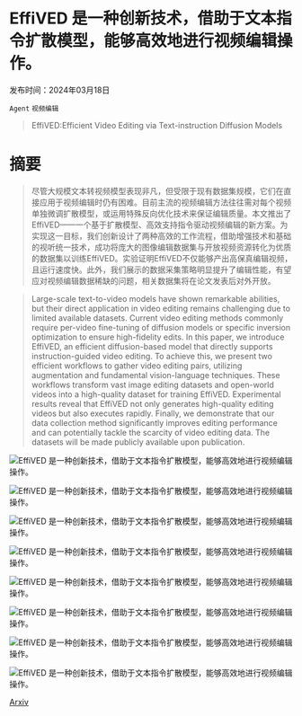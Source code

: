 # EffiVED 是一种创新技术，借助于文本指令扩散模型，能够高效地进行视频编辑操作。

发布时间：2024年03月18日

`Agent` `视频编辑`

> EffiVED:Efficient Video Editing via Text-instruction Diffusion Models

# 摘要

> 尽管大规模文本转视频模型表现非凡，但受限于现有数据集规模，它们在直接应用于视频编辑时仍有困难。目前主流的视频编辑方法往往需对每个视频单独微调扩散模型，或运用特殊反向优化技术来保证编辑质量。本文推出了EffiVED——一个基于扩散模型、高效支持指令驱动视频编辑的新方案。为实现这一目标，我们创新设计了两种高效的工作流程，借助增强技术和基础的视听统一技术，成功将庞大的图像编辑数据集与开放视频资源转化为优质的数据集以训练EffiVED。实验证明EffiVED不仅能够产出高保真编辑视频，且运行速度快。此外，我们展示的数据采集策略明显提升了编辑性能，有望应对视频编辑数据稀缺的问题，相关数据集将在论文发表后对外开放。

> Large-scale text-to-video models have shown remarkable abilities, but their direct application in video editing remains challenging due to limited available datasets. Current video editing methods commonly require per-video fine-tuning of diffusion models or specific inversion optimization to ensure high-fidelity edits. In this paper, we introduce EffiVED, an efficient diffusion-based model that directly supports instruction-guided video editing. To achieve this, we present two efficient workflows to gather video editing pairs, utilizing augmentation and fundamental vision-language techniques. These workflows transform vast image editing datasets and open-world videos into a high-quality dataset for training EffiVED. Experimental results reveal that EffiVED not only generates high-quality editing videos but also executes rapidly. Finally, we demonstrate that our data collection method significantly improves editing performance and can potentially tackle the scarcity of video editing data. The datasets will be made publicly available upon publication.

![EffiVED 是一种创新技术，借助于文本指令扩散模型，能够高效地进行视频编辑操作。](../../../paper_images/2403.11568/first.jpg)

![EffiVED 是一种创新技术，借助于文本指令扩散模型，能够高效地进行视频编辑操作。](../../../paper_images/2403.11568/augment.jpg)

![EffiVED 是一种创新技术，借助于文本指令扩散模型，能够高效地进行视频编辑操作。](../../../paper_images/2403.11568/openworld1.jpg)

![EffiVED 是一种创新技术，借助于文本指令扩散模型，能够高效地进行视频编辑操作。](../../../paper_images/2403.11568/pipeline.png)

![EffiVED 是一种创新技术，借助于文本指令扩散模型，能够高效地进行视频编辑操作。](../../../paper_images/2403.11568/user1.png)

![EffiVED 是一种创新技术，借助于文本指令扩散模型，能够高效地进行视频编辑操作。](../../../paper_images/2403.11568/compare.jpg)

![EffiVED 是一种创新技术，借助于文本指令扩散模型，能够高效地进行视频编辑操作。](../../../paper_images/2403.11568/quantative.jpg)

![EffiVED 是一种创新技术，借助于文本指令扩散模型，能够高效地进行视频编辑操作。](../../../paper_images/2403.11568/compare_ab.png)

[Arxiv](https://arxiv.org/abs/2403.11568)